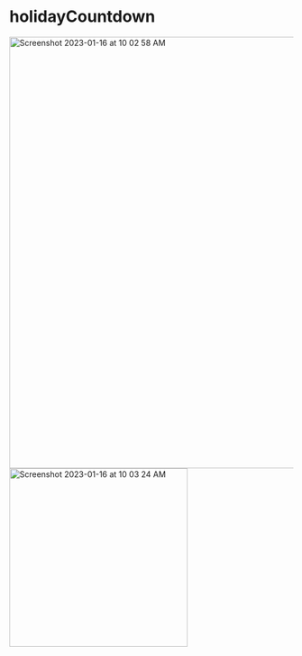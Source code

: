 # holidayCountdown

<img width="764" alt="Screenshot 2023-01-16 at 10 02 58 AM" src="https://user-images.githubusercontent.com/63284611/212727273-1ae4fab6-6b29-4627-993b-56fd786bfada.png">

<img width="316" alt="Screenshot 2023-01-16 at 10 03 24 AM" src="https://user-images.githubusercontent.com/63284611/212727363-03702534-3f26-409f-a583-d9b34c2e389c.png">
